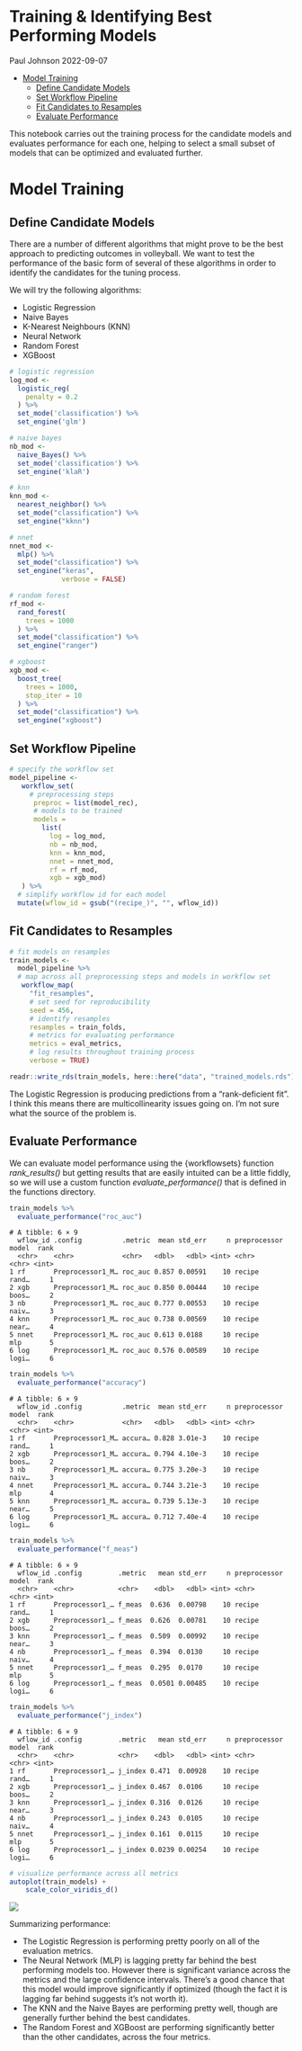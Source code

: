 Training & Identifying Best Performing Models
================
Paul Johnson
2022-09-07

- <a href="#model-training" id="toc-model-training">Model Training</a>
  - <a href="#define-candidate-models"
    id="toc-define-candidate-models">Define Candidate Models</a>
  - <a href="#set-workflow-pipeline" id="toc-set-workflow-pipeline">Set
    Workflow Pipeline</a>
  - <a href="#fit-candidates-to-resamples"
    id="toc-fit-candidates-to-resamples">Fit Candidates to Resamples</a>
  - <a href="#evaluate-performance" id="toc-evaluate-performance">Evaluate
    Performance</a>

This notebook carries out the training process for the candidate models
and evaluates performance for each one, helping to select a small subset
of models that can be optimized and evaluated further.

# Model Training

## Define Candidate Models

There are a number of different algorithms that might prove to be the
best approach to predicting outcomes in volleyball. We want to test the
performance of the basic form of several of these algorithms in order to
identify the candidates for the tuning process.

We will try the following algorithms:

- Logistic Regression
- Naive Bayes
- K-Nearest Neighbours (KNN)
- Neural Network
- Random Forest
- XGBoost

``` r
# logistic regression
log_mod <- 
  logistic_reg(
    penalty = 0.2
  ) %>%
  set_mode('classification') %>%
  set_engine('glm')

# naive bayes
nb_mod <-
  naive_Bayes() %>%
  set_mode('classification') %>%
  set_engine('klaR')

# knn
knn_mod <- 
  nearest_neighbor() %>% 
  set_mode("classification") %>%
  set_engine("kknn")

# nnet
nnet_mod <- 
  mlp() %>% 
  set_mode("classification") %>%
  set_engine("keras",
             verbose = FALSE)

# random forest
rf_mod <-
  rand_forest(
    trees = 1000
  ) %>%
  set_mode("classification") %>%
  set_engine("ranger")

# xgboost
xgb_mod <-
  boost_tree(
    trees = 1000,
    stop_iter = 10
  ) %>%
  set_mode("classification") %>%
  set_engine("xgboost")
```

## Set Workflow Pipeline

``` r
# specify the workflow set
model_pipeline <- 
   workflow_set(
     # preprocessing steps
      preproc = list(model_rec),
      # models to be trained
      models = 
        list(
          log = log_mod,
          nb = nb_mod,
          knn = knn_mod,
          nnet = nnet_mod,
          rf = rf_mod,
          xgb = xgb_mod)
   ) %>%
  # simplify workflow id for each model
  mutate(wflow_id = gsub("(recipe_)", "", wflow_id))
```

## Fit Candidates to Resamples

``` r
# fit models on resamples
train_models <-
  model_pipeline %>%
  # map across all preprocessing steps and models in workflow set
   workflow_map(
     "fit_resamples",
     # set seed for reproducibility
     seed = 456,
     # identify resamples
     resamples = train_folds,
     # metrics for evaluating performance
     metrics = eval_metrics,
     # log results throughout training process
     verbose = TRUE)
```

``` r
readr::write_rds(train_models, here::here("data", "trained_models.rds"))
```

The Logistic Regression is producing predictions from a “rank-deficient
fit”. I think this means there are multicollinearity issues going on.
I’m not sure what the source of the problem is.

## Evaluate Performance

We can evaluate model performance using the {workflowsets} function
*rank_results()* but getting results that are easily intuited can be a
little fiddly, so we will use a custom function *evaluate_performance()*
that is defined in the functions directory.

``` r
train_models %>%
  evaluate_performance("roc_auc")
```

    # A tibble: 6 × 9
      wflow_id .config          .metric  mean std_err     n preprocessor model  rank
      <chr>    <chr>            <chr>   <dbl>   <dbl> <int> <chr>        <chr> <int>
    1 rf       Preprocessor1_M… roc_auc 0.857 0.00591    10 recipe       rand…     1
    2 xgb      Preprocessor1_M… roc_auc 0.850 0.00444    10 recipe       boos…     2
    3 nb       Preprocessor1_M… roc_auc 0.777 0.00553    10 recipe       naiv…     3
    4 knn      Preprocessor1_M… roc_auc 0.738 0.00569    10 recipe       near…     4
    5 nnet     Preprocessor1_M… roc_auc 0.613 0.0188     10 recipe       mlp       5
    6 log      Preprocessor1_M… roc_auc 0.576 0.00589    10 recipe       logi…     6

``` r
train_models %>%
  evaluate_performance("accuracy")
```

    # A tibble: 6 × 9
      wflow_id .config          .metric  mean std_err     n preprocessor model  rank
      <chr>    <chr>            <chr>   <dbl>   <dbl> <int> <chr>        <chr> <int>
    1 rf       Preprocessor1_M… accura… 0.828 3.01e-3    10 recipe       rand…     1
    2 xgb      Preprocessor1_M… accura… 0.794 4.10e-3    10 recipe       boos…     2
    3 nb       Preprocessor1_M… accura… 0.775 3.20e-3    10 recipe       naiv…     3
    4 nnet     Preprocessor1_M… accura… 0.744 3.21e-3    10 recipe       mlp       4
    5 knn      Preprocessor1_M… accura… 0.739 5.13e-3    10 recipe       near…     5
    6 log      Preprocessor1_M… accura… 0.712 7.40e-4    10 recipe       logi…     6

``` r
train_models %>%
  evaluate_performance("f_meas")
```

    # A tibble: 6 × 9
      wflow_id .config         .metric   mean std_err     n preprocessor model  rank
      <chr>    <chr>           <chr>    <dbl>   <dbl> <int> <chr>        <chr> <int>
    1 rf       Preprocessor1_… f_meas  0.636  0.00798    10 recipe       rand…     1
    2 xgb      Preprocessor1_… f_meas  0.626  0.00781    10 recipe       boos…     2
    3 knn      Preprocessor1_… f_meas  0.509  0.00992    10 recipe       near…     3
    4 nb       Preprocessor1_… f_meas  0.394  0.0130     10 recipe       naiv…     4
    5 nnet     Preprocessor1_… f_meas  0.295  0.0170     10 recipe       mlp       5
    6 log      Preprocessor1_… f_meas  0.0501 0.00485    10 recipe       logi…     6

``` r
train_models %>%
  evaluate_performance("j_index")
```

    # A tibble: 6 × 9
      wflow_id .config         .metric   mean std_err     n preprocessor model  rank
      <chr>    <chr>           <chr>    <dbl>   <dbl> <int> <chr>        <chr> <int>
    1 rf       Preprocessor1_… j_index 0.471  0.00928    10 recipe       rand…     1
    2 xgb      Preprocessor1_… j_index 0.467  0.0106     10 recipe       boos…     2
    3 knn      Preprocessor1_… j_index 0.316  0.0126     10 recipe       near…     3
    4 nb       Preprocessor1_… j_index 0.243  0.0105     10 recipe       naiv…     4
    5 nnet     Preprocessor1_… j_index 0.161  0.0115     10 recipe       mlp       5
    6 log      Preprocessor1_… j_index 0.0239 0.00254    10 recipe       logi…     6

``` r
# visualize performance across all metrics
autoplot(train_models) +
    scale_color_viridis_d()
```

![](03-training_files/figure-gfm/evaluation-1.png)

Summarizing performance:

- The Logistic Regression is performing pretty poorly on all of the
  evaluation metrics.
- The Neural Network (MLP) is lagging pretty far behind the best
  performing models too. However there is significant variance across
  the metrics and the large confidence intervals. There’s a good chance
  that this model would improve significantly if optimized (though the
  fact it is lagging far behind suggests it’s not worth it).
- The KNN and the Naive Bayes are performing pretty well, though are
  generally further behind the best candidates.
- The Random Forest and XGBoost are performing significantly better than
  the other candidates, across the four metrics.
